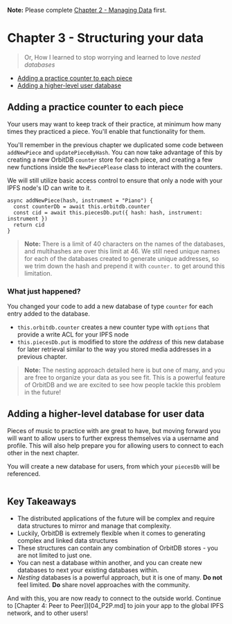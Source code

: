 **Note:** Please complete [Chapter 2 - Managing Data](./02_Managing_Data.md) first. 

# Chapter 3 - Structuring your data

> Or, How I learned to stop worrying and learned to love _nested databases_

- [Adding a practice counter to each piece](#)
- [Adding a higher-level user database](#)

## Adding a practice counter to each piece

Your users may want to keep track of their practice, at minimum how many times they practiced a piece. You'll enable that functionality for them.

You'll remember in the previous chapter we duplicated some code between `addNewPiece` and `updatePieceByHash`. You can now take advantage of this by creating a new OrbitDB `counter` store for each piece, and creating a few new functions inside the `NewPiecePlease` class to interact with the counters.

We will still utilize basic access control to ensure that only a node with your IPFS node's ID can write to it.

```
async addNewPiece(hash, instrument = "Piano") {
  const counterDb = await this.orbitdb.counter
  const cid = await this.piecesDb.put({ hash: hash, instrument: instrument })
  return cid
}
```

> **Note:** There is a limit of 40 characters on the names of the databases, and multihashes are over this limit at 46. We still need unique names for each of the databases created to generate unique addresses, so we trim down the hash and prepend
it with `counter.` to get around this limitation.

### What just happened?

You changed your code to add a new database of type `counter` for each entry added to the database.

* `this.orbitdb.counter` creates a new counter type with `options` that provide a write ACL for your IPFS node
* `this.piecesDb.put` is modified to store the _address_ of this new database for later retrieval similar to the way you  stored media addresses in a previous chapter.

> **Note:**  The nesting approach detailed here is but one of many, and you are free to organize your data as you see fit. This is a powerful feature of OrbitDB and we are excited to see how people tackle this problem in the future!

## Adding a higher-level database for user data

Pieces of music to practice with are great to have, but moving forward you will want to allow users to further express themselves via a username and profile. This will also help prepare you for allowing users to connect to each other in the next chapter.

You will create a new database for users, from which your `piecesDb` will be referenced. 

```javascript
```

## Key Takeaways

* The distributed applications of the future will be complex and require data structures to mirror and manage that complexity.
* Luckily, OrbitDB is extremely flexible when it comes to generating complex and linked data structures
* These structures can contain any combination of OrbitDB stores - you are not limited to just one.
* You can nest a database within another, and you can create new databases to next your existing databases within.
* _Nesting_ databases is a powerful approach, but it is one of many. **Do not** feel limited. **Do** share novel approaches with the community.

And with this, you are now ready to connect to the outside world. Continue to [Chapter 4: Peer to Peer])[04_P2P.md] to join your app to the global IPFS network, and to other users! 
